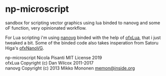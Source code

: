 np-microscript
=====================================
sandbox for scripting vector graphics using lua binded to nanovg and some oF function, very opinionated workflow.

For Lua scripting i'm using [nanovg](https://github.com/memononen/nanovg) binded with the help of [ofxLua](https://github.com/danomatika/ofxLua), that i just tweaked a bit. Some of the binded code also takes insperation from Satoru Higa's [ofxNanoVG](https://github.com/satoruhiga/ofxNanoVG).

np-microscript Nicola Pisanti MIT License 2019   
ofxLua Copyright (c) Dan Wilcox 2011-2017   
nanovg Copyright (c) 2013 Mikko Mononen memon@inside.org    
